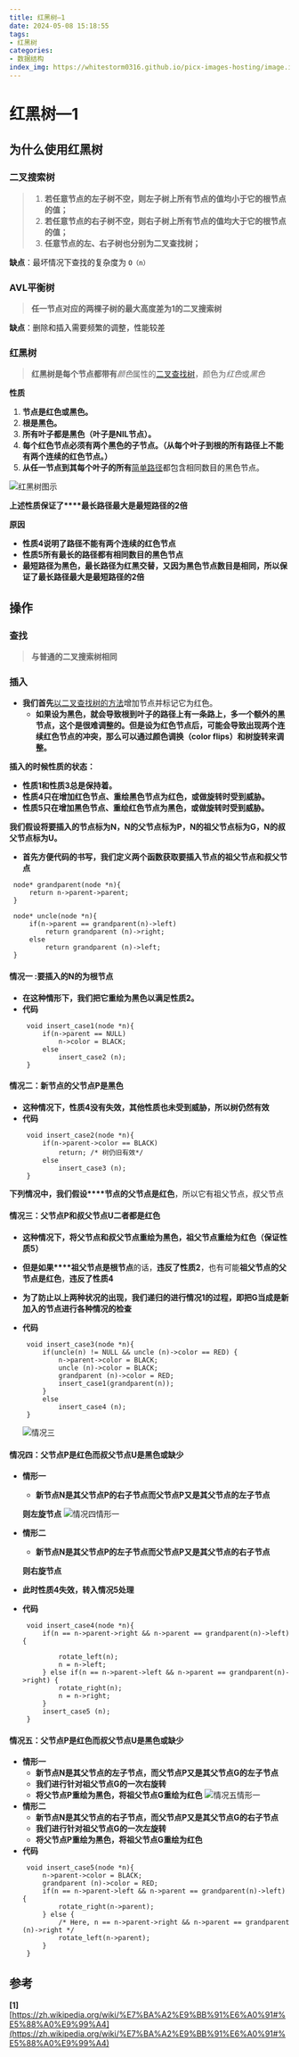```yaml
---
title: 红黑树—1
date: 2024-05-08 15:18:55
tags:
- 红黑树
categories:
- 数据结构
index_img: https://whitestorm0316.github.io/picx-images-hosting/image.icctwexvf.jpg
---
```

# 红黑树—1

## 为什么使用红黑树

### 二叉搜索树

> 1. **若任意节点的左子树不空，则左子树上所有节点的值均小于它的根节点的值；**
> 2. **若任意节点的右子树不空，则右子树上所有节点的值均大于它的根节点的值；**
> 3. **任意节点的左、右子树也分别为二叉查找树；**

**缺点**：最坏情况下查找的复杂度为 `O（n）`

### AVL平衡树

> **任一节点对应的两棵子树的最大高度差为1的二叉搜索树**

**缺点**：删除和插入需要频繁的调整，性能较差

### 红黑树

> **红黑树是每个节点都带有***颜色*属性的[二叉查找树](https://zh.wikipedia.org/wiki/%E4%BA%8C%E5%85%83%E6%90%9C%E5%B0%8B%E6%A8%B9)，颜色为*红色*或*黑色*

**性质**

1. **节点是红色或黑色。**
2. **根是黑色。**
3. **所有叶子都是黑色（叶子是NIL节点）。**
4. **每个红色节点必须有两个黑色的子节点。（从每个叶子到根的所有路径上不能有两个连续的红色节点。）**
5. **从任一节点到其每个叶子的所有**[简单路径](https://zh.wikipedia.org/wiki/%E9%81%93%E8%B7%AF_(%E5%9B%BE%E8%AE%BA))都包含相同数目的黑色节点。

![红黑树图示](https://raw.githubusercontent.com/GitWhitestorm/blog-image/master/img/image-20220508154834636.png)

**上述性质保证了****最长路径最大是最短路径的2倍**

**原因**

* **性质4说明了路径不能有两个连续的红色节点**
* **性质5所有最长的路径都有相同数目的黑色节点**
* **最短路径为黑色，最长路径为红黑交替，又因为黑色节点数目是相同，所以保证了最长路径最大是最短路径的2倍**

## 操作

### 查找

> **与普通的二叉搜索树相同**

### 插入

* **我们首先**[以二叉查找树的方法](https://zh.wikipedia.org/wiki/%E4%BA%8C%E5%8F%89%E6%9F%A5%E6%89%BE%E6%A0%91#%E6%8F%92%E5%85%A5)增加节点并标记它为红色。
  * **如果设为黑色，就会导致根到叶子的路径上有一条路上，多一个额外的黑节点，这个是很难调整的。但是设为红色节点后，可能会导致出现两个连续红色节点的冲突，那么可以通过颜色调换（color flips）和树旋转来调整。**

**插入的时候性质的状态：**

* **性质1和性质3总是保持着。**
* **性质4只在增加红色节点、重绘黑色节点为红色，或做旋转时受到威胁。**
* **性质5只在增加黑色节点、重绘红色节点为黑色，或做旋转时受到威胁。**

**我们假设将要插入的节点标为N，N的父节点标为P，N的祖父节点标为G，N的叔父节点标为U。**

* **首先方便代码的书写，我们定义两个函数获取要插入节点的祖父节点和叔父节点**

```
 node* grandparent(node *n){
     return n->parent->parent;
 }

 node* uncle(node *n){
     if(n->parent == grandparent(n)->left)
         return grandparent (n)->right;
     else
         return grandparent (n)->left;
 }
```

#### 情况一 :要插入的N的为根节点

* **在这种情形下，我们把它重绘为黑色以满足性质2。**
* **代码**
  ```
   void insert_case1(node *n){
       if(n->parent == NULL)
           n->color = BLACK;
       else
           insert_case2 (n);
   }
  ```

#### 情况二：新节点的父节点P是黑色

* **这种情况下，性质4没有失效，其他性质也未受到威胁，所以树仍然有效**
* **代码**
  ```
   void insert_case2(node *n){
       if(n->parent->color == BLACK)
           return; /* 树仍旧有效*/
       else
           insert_case3 (n);
   }
  ```

**下列情况中，我们假设****节点的父节点是红色**，所以它有祖父节点，叔父节点

#### 情况三：父节点P和叔父节点U二者都是红色

* **这种情况下，将父节点和叔父节点重绘为黑色，祖父节点重绘为红色（保证性质5）**
* **但是如果****祖父节点是根节点**的话，**违反了性质2**，也有可能**祖父节点的父节点是红色**，**违反了性质4**
* **为了防止以上两种状况的出现，我们递归的进行情况1的过程，即把G当成是新加入的节点进行各种情况的检查**
* **代码**

  ```
   void insert_case3(node *n){
       if(uncle(n) != NULL && uncle (n)->color == RED) {
           n->parent->color = BLACK;
           uncle (n)->color = BLACK;
           grandparent (n)->color = RED;
           insert_case1(grandparent(n));
       }
       else
           insert_case4 (n);
   }
  ```

  ![情况三](https://raw.githubusercontent.com/GitWhitestorm/blog-image/master/img/image-20220509112017358.png)

#### 情况四：父节点P是红色而叔父节点U是黑色或缺少

* **情形一**

  * **新节点N是其父节点P的右子节点而父节点P又是其父节点的左子节点**

  **则左旋节点**
  ![情况四情形一](https://raw.githubusercontent.com/GitWhitestorm/blog-image/master/img/image-20220509113446974.png)
* **情形二**

  * **新节点N是其父节点P的左子节点而父节点P又是其父节点的右子节点**

  **则右旋节点**
* **此时性质4失效，转入情况5处理**
* **代码**

  ```
   void insert_case4(node *n){
       if(n == n->parent->right && n->parent == grandparent(n)->left) {
     
           rotate_left(n);
           n = n->left;
       } else if(n == n->parent->left && n->parent == grandparent(n)->right) {
           rotate_right(n);
           n = n->right;
       }
       insert_case5 (n);
   }
  ```

#### 情况五：父节点P是红色而叔父节点U是黑色或缺少

* **情形一**
  * **新节点N是其父节点的左子节点，而父节点P又是其父节点G的左子节点**
  * **我们进行针对祖父节点G的一次右旋转**
  * **将父节点P重绘为黑色，将祖父节点G重绘为红色**
    ![情况五情形一](https://raw.githubusercontent.com/GitWhitestorm/blog-image/master/img/image-20220509115538593.png)
* **情形二**
  * **新节点N是其父节点的右子节点，而父节点P又是其父节点G的右子节点**
  * **我们进行针对祖父节点G的一次左旋转**
  * **将父节点P重绘为黑色，将祖父节点G重绘为红色**
* **代码**
  ```
   void insert_case5(node *n){
       n->parent->color = BLACK;
       grandparent (n)->color = RED;
       if(n == n->parent->left && n->parent == grandparent(n)->left) {
           rotate_right(n->parent);
       } else {
           /* Here, n == n->parent->right && n->parent == grandparent (n)->right */
           rotate_left(n->parent);
       }
   }
  ```

## 参考

**[1]**[https://zh.wikipedia.org/wiki/%E7%BA%A2%E9%BB%91%E6%A0%91#%E5%88%A0%E9%99%A4](https://zh.wikipedia.org/wiki/%E7%BA%A2%E9%BB%91%E6%A0%91#%E5%88%A0%E9%99%A4)
